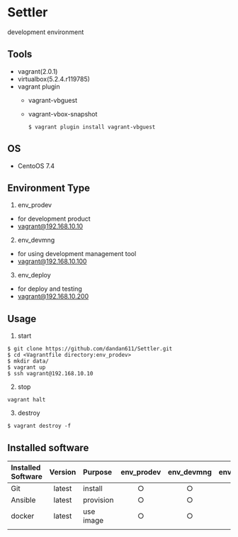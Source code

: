 # Settler
development environment 

## Tools

* vagrant(2.0.1)
* virtualbox(5.2.4.r119785)
* vagrant plugin
  * vagrant-vbguest
  * vagrant-vbox-snapshot
  
    ```
    $ vagrant plugin install vagrant-vbguest
    ```

## OS

* CentoOS 7.4

## Environment Type

1. env_prodev
  * for development product 
  * vagrant@192.168.10.10

2. env_devmng
  * for using development management tool 
  * vagrant@192.168.10.100
  
3. env_deploy
  * for deploy and testing
  * vagrant@192.168.10.200

## Usage

1. start

```
$ git clone https://github.com/dandan611/Settler.git
$ cd <Vagrantfile directory:env_prodev>
$ mkdir data/
$ vagrant up
$ ssh vagrant@192.168.10.10
```

2. stop

```
vagrant halt
```

3. destroy

```
$ vagrant destroy -f
```

## Installed software

| Installed Software | Version | Purpose | env_prodev | env_devmng | env_deploy |
| :----------------- | :-----: | :------ | :-----: | :-----: | :-----: |
|Git                 |latest   | install | ○       | ○       | ○       |
|Ansible             |latest   | provision | ○       | ○       | ○       |
|docker              |latest   | use image | ○       | ○       | ○       |
|||||||
